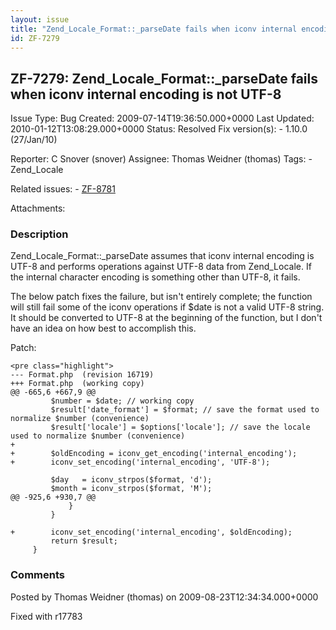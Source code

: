 ```yaml
---
layout: issue
title: "Zend_Locale_Format::_parseDate fails when iconv internal encoding is not UTF-8"
id: ZF-7279
---
```


ZF-7279: Zend\_Locale\_Format::\_parseDate fails when iconv internal encoding is not UTF-8
------------------------------------------------------------------------------------------

 Issue Type: Bug Created: 2009-07-14T19:36:50.000+0000 Last Updated: 2010-01-12T13:08:29.000+0000 Status: Resolved Fix version(s): - 1.10.0 (27/Jan/10)
 
 Reporter:  C Snover (snover)  Assignee:  Thomas Weidner (thomas)  Tags: - Zend\_Locale
 
 Related issues: - [ZF-8781](/issues/browse/ZF-8781)
 
 Attachments: 
### Description

Zend\_Locale\_Format::\_parseDate assumes that iconv internal encoding is UTF-8 and performs operations against UTF-8 data from Zend\_Locale. If the internal character encoding is something other than UTF-8, it fails.

The below patch fixes the failure, but isn't entirely complete; the function will still fail some of the iconv operations if $date is not a valid UTF-8 string. It should be converted to UTF-8 at the beginning of the function, but I don't have an idea on how best to accomplish this.

Patch:

 
    <pre class="highlight">
    --- Format.php  (revision 16719)
    +++ Format.php  (working copy)
    @@ -665,6 +667,9 @@
             $number = $date; // working copy
             $result['date_format'] = $format; // save the format used to normalize $number (convenience)
             $result['locale'] = $options['locale']; // save the locale used to normalize $number (convenience)
    +
    +        $oldEncoding = iconv_get_encoding('internal_encoding');
    +        iconv_set_encoding('internal_encoding', 'UTF-8');
    
             $day   = iconv_strpos($format, 'd');
             $month = iconv_strpos($format, 'M');
    @@ -925,6 +930,7 @@
                 }
             }
    
    +        iconv_set_encoding('internal_encoding', $oldEncoding);
             return $result;
         }


 

 

### Comments

Posted by Thomas Weidner (thomas) on 2009-08-23T12:34:34.000+0000

Fixed with r17783

 

 
